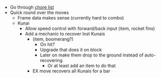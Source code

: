 - Go through [chore list](/docs/tasks/chore_tracker.md)
- Quick round over the moves
  - Frame data makes sense (currently hard to combo)
  - Kunai
    - Allow speed control with forward/back input (item, rocket fins)
    - Add a mechanic to recover lost Kunais
      - (item, boomerang?)
        - On hit?
        - Upgrade that does it on block
        - Later on make them drop to the ground instead of auto-recovering
          - Or at least add an item to do that
      - EX move recovers all Kunais for a bar
